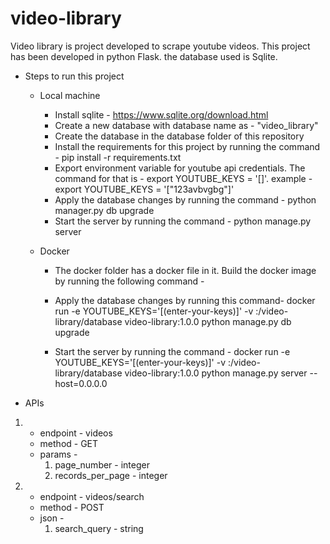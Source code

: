 # video-library
Video library is project developed to scrape youtube videos.
This project has been developed in python Flask. the database used is
Sqlite.

* Steps to run this project
    * Local machine 
      * Install sqlite - https://www.sqlite.org/download.html
      * Create a new database with database name as - "video_library"
      * Create the database in the database folder of this repository
      * Install the requirements for this project by running the command - pip
        install -r requirements.txt
      * Export environment variable for youtube api credentials. The command
        for that is - export YOUTUBE_KEYS = '[]'. example - 
        export YOUTUBE_KEYS = '["123avbvgbg"]'
      * Apply the database changes by running the command - python manager.py db upgrade
      * Start the server by running the command - python manage.py server
    
    * Docker
      * The docker folder has a docker file in it. Build the docker image by running
        the following command - 
        
      * Apply the database changes by running this command-
        docker run -e YOUTUBE_KEYS='[(enter-your-keys)]' 
        -v <your-host-machine-database-path>:/video-library/database 
        video-library:1.0.0 python manage.py db upgrade
        
      * Start the server by running the command - 
        docker run -e YOUTUBE_KEYS='[(enter-your-keys)]' 
        -v <your-host-machine-database-path>:/video-library/database 
        video-library:1.0.0 python manage.py server --host=0.0.0.0
        
* APIs

1. - endpoint - videos
   - method - GET
   - params - 
        1. page_number - integer
        2. records_per_page - integer
    
    
2. - endpoint - videos/search 
   - method - POST 
   - json - 
        1. search_query - string
 
        